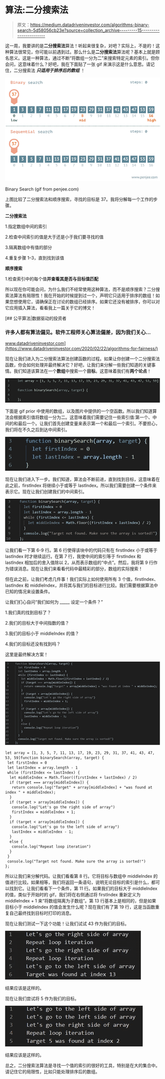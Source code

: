 # 算法:二分搜索法

> 原文：<https://medium.datadriveninvestor.com/algorithms-binary-search-5d58056cb23e?source=collection_archive---------15----------------------->

这一周，我要讲的是**二分搜索法**算法！听起来很复杂，对吧？实际上，不是的！这种算法很常见，你可能以前遇到过。那么什么是**二分搜索法**算法呢？基本上就是顾名思义。这是一种算法，通过不断“将数组一分为二”来搜索特定元素的索引。但你会问，这意味着什么？好吧，我在下面贴了一张 gif 来演示这是什么意思。请记住，二分搜索法 ***只适用于排序后的数组*** ！

![](img/81d4668a84c71df5d9faf7af8b079d74.png)

Binary Search (gif from penjee.com)

上图比较了二分搜索法和顺序搜索，寻找的目标是 37。我将分解每一个工作的步骤。

**二分搜索法**

1.指定数组中间的索引

2.检查中间索引的值是大于还是小于我们要寻找的值

3.隔离数组中有值的部分

4.重复步骤 1–3，直到找到该值

**顺序搜索**

1.检查索引中的每个值**并查看其是否与目标值匹配**

所以现在你可能会问，为什么我们不经常使用这种算法，而不是顺序搜索？二分搜索法算法有局限性！我在开始的时候提到过一个，声明它只适用于排序的数组！如果您想使用它，请确保正在讨论的数组已经排序。如果它还没有被排序，你可以对它应用插入算法，看看我上一篇关于它的博文！

[](https://www.datadriveninvestor.com/2020/02/22/algorithms-for-fairness/) [## 公平算法|数据驱动的投资者

### 许多人都有算法偏见。软件工程师关心算法偏差，因为我们关心…

www.datadriveninvestor.com](https://www.datadriveninvestor.com/2020/02/22/algorithms-for-fairness/) 

现在让我们进入为二分搜索法算法创建函数的过程。如果让你创建一个二分搜索法函数，你会如何处理并最终解决它？好吧，让我们来分解一些我们知道的关键事情。我们知道该算法在一个**数组**中搜索一个**目标**。这意味着我们有**两个论点**！

![](img/39a39d2331803f5caed794d9e16d1656.png)

下面是 gif prior 中使用的数组，以及图片中提供的一个空函数。所以我们知道算法会根据索引值将数组一分为二。这意味着我们需要记住一些索引值:第一个、中间的和最后一个。让我们首先创建变量来表示第一个和最后一个索引。不要担心，我们将在不久之后到达中间索引。

![](img/83e20d4358e0e742a9089323f0becec9.png)

现在让我们进入下一步。我们知道，算法会不断前进，直到找到目标，这意味着在此之前，firstIndex 将继续小于或等于 lastIndex。所以我们需要创建一个条件来表示它。现在让我们创建我们的中间索引。

![](img/c1e131dbd54c0682dac5a99acd5b6b5a.png)

让我们看一下第 6-9 行。第 6 行使得该块中的代码只有在 firstIndex 小于或等于 lastIndex 时才继续运行。在第 7 行，我使中间的索引等于 firstIndex 和 lastIndex 相加后的舍入值除以 2，从而表示数组的“中点”。然后，我将第 9 行作为错误消息。现在让我们来看看代码中最精彩的部分，数组的实际搜索！

但在此之前，让我们考虑几件事！我们实际上如何使用所有 3 个值，firstIndex、lastIndex 和 middleIndex，并将其与我们的目标进行比较。我们需要根据算法中已知的情况来设置条件。

让我们扪心自问“我们如何为 _____ 设定一个条件？”

1.我们真的找到目标了？

2.我们的目标大于中间指数的值？

3.我们的目标小于 middleIndex 的值？

4.我们的目标还没有找到吗？

这里是最终解决方案！

![](img/b9fb6f1a5864ca57301d2bbebd9d8c01.png)

```
let array = [1, 3, 5, 7, 11, 13, 17, 19, 23, 29, 31, 37, 41, 43, 47, 53, 59]function binarySearch(array, target) {
 let firstIndex = 0
 let lastIndex = array.length - 1
 while (firstIndex <= lastIndex) {
  let middleIndex = Math.floor((firstIndex + lastIndex) / 2)
  if (target === array[middleIndex]) {
   return console.log("Target" + array[middleIndex] + "was found at index " + middleIndex);
  }
  if (target > array[middleIndex]) {
   console.log("Let's go the right side of array")
   firstIndex = middleIndex + 1;
  }
  if (target < array[middleIndex]) {
   console.log("Let's go to the left side of array")
   lastIndex = middleIndex - 1;
  }
  else {
   console.log("Repeat loop iteration")
  }
 }
 console.log("Target not found. Make sure the array is sorted!")
};
```

所以让我们来分解代码。让我们看看第 8 行。它将目标与数组中 middleIndex 的值进行比较。如果相等，我们将返回一条语句，说明无论目标的索引是什么，都可以找到它。让我们看看下一个条件，第 11 行。如果我们的目标大于 middleIndex 的值，类似于开始时的 gif，我们将在右侧通过将 firstIndex 重新定义为 middleIndex + 1 来“将数组隔离为子数组”。第 13 行基本上是相同的，但是如果目标小于 middleIndex 的值会发生什么呢？现在我们有了第 19 行，这是当函数重复自己最终找到目标时打印的消息。

现在让我们测试一下这个功能！让我们试试 43 作为我们的目标。

![](img/afa58cc6e007fab87a1f7f93820120c5.png)

结果应该是这样的。

现在让我们尝试将 5 作为我们的目标。

![](img/0db28847a5cc8d66cd15ca7d99a150c7.png)

结果应该是这样的。

总之，二分搜索法算法是寻找一个值的索引的很好的工具，特别是在大的集合中。请记住它的局限性，比如只能处理排序后的数组。